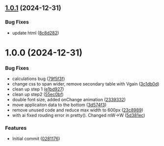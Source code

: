 ## [1.0.1](https://github.com/ikatkov/html-rf-convert/compare/v1.0.0...v1.0.1) (2024-12-31)


### Bug Fixes

* update html ([8c8d282](https://github.com/ikatkov/html-rf-convert/commit/8c8d2821081256ad1da3450fc3646d0eab6afc08))

# 1.0.0 (2024-12-31)


### Bug Fixes

* calculations bug ([79f5f3f](https://github.com/ikatkov/html-rf-convert/commit/79f5f3fcc5cd290f7b918e53034b00d3ad680b64))
* change css to span wider, remove secondary table with Vgain ([3c1db0d](https://github.com/ikatkov/html-rf-convert/commit/3c1db0d9892a3ae213afefc60a175998c1211936))
* clean up step 1 ([e1bd927](https://github.com/ikatkov/html-rf-convert/commit/e1bd927c0edd540a5d8f8f2b6a89ecaeceabf265))
* clean up step2 ([55ec0bf](https://github.com/ikatkov/html-rf-convert/commit/55ec0bfaf9f36d889866ebdee3a53cacdddb2102))
* double font size, added onChange animation ([2339332](https://github.com/ikatkov/html-rf-convert/commit/23393328aee3ff47fe9cea9dff204ea2e3e34424))
* move applicaiton data to the bottom ([3d574f3](https://github.com/ikatkov/html-rf-convert/commit/3d574f316d1d498c73f1e4dfdad7f1318cfb17c4))
* remove unused code and reduce max width to 600px ([23c8989](https://github.com/ikatkov/html-rf-convert/commit/23c898958e38e0394d99ed28d5d4d001850be7ea))
* with ai fixed rouding error in pretty(). Changed mW->W ([5d381ec](https://github.com/ikatkov/html-rf-convert/commit/5d381ec0a399b3532c735b2039defd3ba93744eb))


### Features

* Initial commit ([0281176](https://github.com/ikatkov/html-rf-convert/commit/0281176f0e0f26d83405cd5ae3adca96a42d561c))
